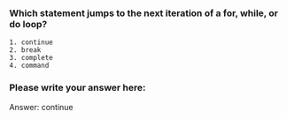 ### Which statement jumps to the next iteration of a for, while, or do loop?

```
1. continue
2. break
3. complete
4. command
```

### Please write your answer here:

Answer:  continue
